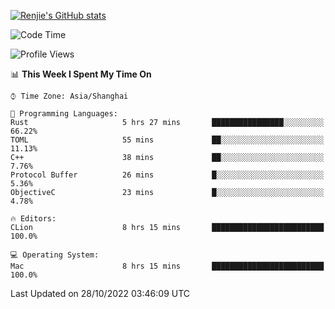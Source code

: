 [![Renjie's GitHub stats](https://github-readme-stats.vercel.app/api?username=liurenjie1024&show_icons=true&theme=chartreuse-dark)](https://github.com/anuraghazra/github-readme-stats)

<!--START_SECTION:waka-->
![Code Time](http://img.shields.io/badge/Code%20Time-268%20hrs%202%20mins-blue)

![Profile Views](http://img.shields.io/badge/Profile%20Views-11-blue)

📊 **This Week I Spent My Time On** 

```text
⌚︎ Time Zone: Asia/Shanghai

💬 Programming Languages: 
Rust                     5 hrs 27 mins       ████████████████░░░░░░░░░   66.22% 
TOML                     55 mins             ██░░░░░░░░░░░░░░░░░░░░░░░   11.13% 
C++                      38 mins             ██░░░░░░░░░░░░░░░░░░░░░░░   7.76% 
Protocol Buffer          26 mins             █░░░░░░░░░░░░░░░░░░░░░░░░   5.36% 
ObjectiveC               23 mins             █░░░░░░░░░░░░░░░░░░░░░░░░   4.78%

🔥 Editors: 
CLion                    8 hrs 15 mins       █████████████████████████   100.0%

💻 Operating System: 
Mac                      8 hrs 15 mins       █████████████████████████   100.0%

```


 Last Updated on 28/10/2022 03:46:09 UTC
<!--END_SECTION:waka-->

